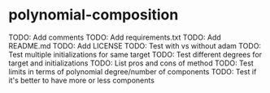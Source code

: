# polynomial-composition

TODO: Add comments
TODO: Add requirements.txt
TODO: Add README.md
TODO: Add LICENSE
TODO: Test with vs without adam
TODO: Test multiple initializations for same target
TODO: Test different degrees for target and initializations
TODO: List pros and cons of method
TODO: Test limits in terms of polynomial degree/number of components
TODO: Test if it's better to have more or less components
